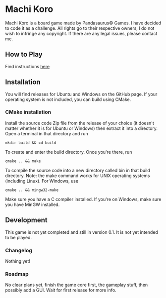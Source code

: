 # Machi Koro

 Machi Koro is a board game made by Pandasaurus© Games. I have decided to code it as a challenge. All rights go to their respective owners, I do not wish to infringe any copyright. If there are any legal issues, please contact me.

## How to Play

Find instructions [here](https://www.dropbox.com/s/ehpxe4aa6n0ee98/P_MK_Rulebook_7418%20%281%29.pdf?dl=0)

## Installation

You will find releases for Ubuntu and Windows on the GitHub page. If your operating system is not included, you can build using CMake.

### CMake installation

Install the source code Zip file from the release of your choice (it doesn't matter whether it is for Ubuntu or Windows) then extract it into a directory. Open a terminal in that directory and run
```
mkdir build && cd build
```
To create and enter the build directory. Once you're there, run
```
cmake .. && make
```
To compile the source code into a new directory called bin in that build directory. Note: the make command works for UNIX operating systems (including Linux). For Windows, use
```
cmake .. && mingw32-make
```

Make sure you have a C compiler installed. If you're on Windows, make sure you have MinGW installed.

## Development

This game is not yet completed and still in version 0.1. It is not yet intended to be played.

### Changelog

Nothing yet!

### Roadmap

No clear plans yet, finish the game core first, the gameplay stuff, then possibly add a GUI. Wait for first release for more info.